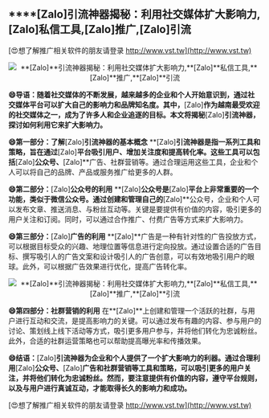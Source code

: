 ## ****[Zalo]**引流神器揭秘：利用社交媒体扩大影响力,**[Zalo]**私信工具,**[Zalo]**推广,**[Zalo]**引流**

[😍想了解推广相关软件的朋友请登录 http://www.vst.tw](http://www.vst.tw)

 <center><img src="https://vst.tw/MP4/tuiguang/png/8.png" alt="**[Zalo]**引流神器揭秘：利用社交媒体扩大影响力,**[Zalo]**私信工具,**[Zalo]**推广,**[Zalo]**引流"></center>

**😄导语：随着社交媒体的不断发展，越来越多的企业和个人开始意识到，通过社交媒体平台可以扩大自己的影响力和品牌知名度。其中，**[Zalo]**作为越南最受欢迎的社交媒体之一，成为了许多人和企业追逐的目标。本文将揭秘**[Zalo]**引流神器，探讨如何利用它来扩大影响力。**

**😄第一部分：了解**[Zalo]**引流神器的基本概念**
**[Zalo]**引流神器是指一系列工具和策略，旨在通过**[Zalo]**平台吸引用户、增加关注度和提高转化率。这些工具可以包括**[Zalo]**公众号、**[Zalo]**广告、社群营销等。通过合理运用这些工具，企业和个人可以将自己的品牌、产品或服务推广给更多的人群。

**😄第二部分：**[Zalo]**公众号的利用**
**[Zalo]**公众号是**[Zalo]**平台上非常重要的一个功能，类似于微信公众号。通过创建和管理自己的**[Zalo]**公众号，企业和个人可以发布文章、推送消息、与粉丝互动等。关键是要提供有价值的内容，吸引更多的用户关注和订阅。同时，可以通过合作推广、付费广告等方式来扩大影响力。

**😄第三部分：**[Zalo]**广告的利用**
**[Zalo]**广告是一种有针对性的广告投放方式，可以根据目标受众的兴趣、地理位置等信息进行定向投放。通过设置合适的广告目标、撰写吸引人的广告文案和设计吸引人的广告创意，可以有效地吸引用户的眼球。此外，可以根据广告效果进行优化，提高广告转化率。

 <center><img src="https://vst.tw/MP4/tuiguang/png/5.png" alt="**[Zalo]**引流神器揭秘：利用社交媒体扩大影响力,**[Zalo]**私信工具,**[Zalo]**推广,**[Zalo]**引流"></center>

**😄第四部分：社群营销的利用**
在**[Zalo]**上创建和管理一个活跃的社群，与用户进行互动和交流，是提高影响力的关键。可以通过发布有趣的内容、参与用户的讨论、策划线上线下活动等方式，吸引更多用户参与，并将他们转化为忠诚粉丝。此外，合适的社群运营策略也可以帮助提高曝光率和传播效果。

**😄结语：**[Zalo]**引流神器为企业和个人提供了一个扩大影响力的利器。通过合理利用**[Zalo]**公众号、**[Zalo]**广告和社群营销等工具和策略，可以吸引更多的用户关注，并将他们转化为忠诚粉丝。然而，要注意提供有价值的内容，遵守平台规则，以及与用户进行真诚互动，才能取得长久的影响力和成功。**

[😍想了解推广相关软件的朋友请登录 http://www.vst.tw](http://www.vst.tw)



